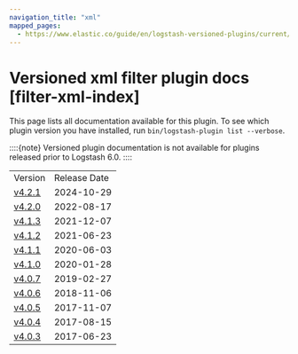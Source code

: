 ```yaml
---
navigation_title: "xml"
mapped_pages:
  - https://www.elastic.co/guide/en/logstash-versioned-plugins/current/filter-xml-index.html
---
```


# Versioned xml filter plugin docs [filter-xml-index]


This page lists all documentation available for this plugin.  To see which plugin version you have installed, run `bin/logstash-plugin list --verbose`.

::::{note}
Versioned plugin documentation is not available for plugins released prior to Logstash 6.0.
::::


|     |     |
| --- | --- |
| Version | Release Date |
| [v4.2.1](v4-2-1-plugins-filters-xml.md) | 2024-10-29 |
| [v4.2.0](v4-2-0-plugins-filters-xml.md) | 2022-08-17 |
| [v4.1.3](v4-1-3-plugins-filters-xml.md) | 2021-12-07 |
| [v4.1.2](v4-1-2-plugins-filters-xml.md) | 2021-06-23 |
| [v4.1.1](v4-1-1-plugins-filters-xml.md) | 2020-06-03 |
| [v4.1.0](v4-1-0-plugins-filters-xml.md) | 2020-01-28 |
| [v4.0.7](v4-0-7-plugins-filters-xml.md) | 2019-02-27 |
| [v4.0.6](v4-0-6-plugins-filters-xml.md) | 2018-11-06 |
| [v4.0.5](v4-0-5-plugins-filters-xml.md) | 2017-11-07 |
| [v4.0.4](v4-0-4-plugins-filters-xml.md) | 2017-08-15 |
| [v4.0.3](v4-0-3-plugins-filters-xml.md) | 2017-06-23 |













